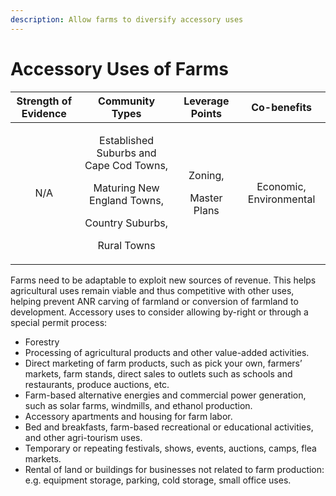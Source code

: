 ```yaml
---
description: Allow farms to diversify accessory uses
---
```


# Accessory Uses of Farms

<table>
  <thead>
    <tr>
      <th style="text-align:center">Strength of Evidence</th>
      <th style="text-align:center">Community Types</th>
      <th style="text-align:center">Leverage Points</th>
      <th style="text-align:center">Co-benefits</th>
    </tr>
  </thead>
  <tbody>
    <tr>
      <td style="text-align:center">N/A</td>
      <td style="text-align:center">
        <p>Established Suburbs and Cape Cod Towns,</p>
        <p>Maturing New England Towns,</p>
        <p>Country Suburbs,</p>
        <p>Rural Towns</p>
      </td>
      <td style="text-align:center">
        <p></p>
        <p>Zoning,</p>
        <p>Master Plans</p>
      </td>
      <td style="text-align:center">Economic, Environmental</td>
    </tr>
  </tbody>
</table>

Farms need to be adaptable to exploit new sources of revenue.  This helps agricultural uses remain viable and thus competitive with other uses, helping prevent ANR carving of farmland or conversion of farmland to development.  Accessory uses to consider allowing by-right or through a special permit process:

* Forestry
* Processing of agricultural products and other value-added activities.
* Direct marketing of farm products, such as pick your own, farmers’ markets, farm stands, direct sales to outlets such as schools and restaurants, produce auctions, etc.
* Farm-based alternative energies and commercial power generation, such as solar farms, windmills, and ethanol production.
* Accessory apartments and housing for farm labor.
* Bed and breakfasts, farm-based recreational or educational activities, and other agri-tourism uses.
* Temporary or repeating festivals, shows, events, auctions, camps, flea markets.
* Rental of land or buildings for businesses not related to farm production: e.g. equipment storage, parking, cold storage, small office uses.

